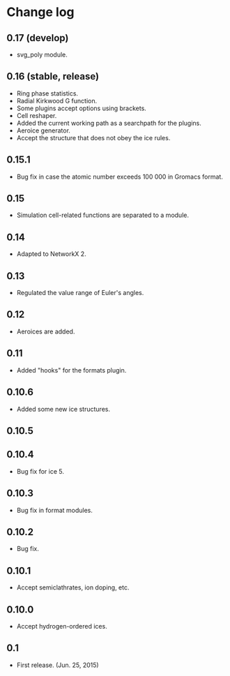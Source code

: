# Change log

## 0.17 (develop)

* svg_poly module.

## 0.16 (stable, release)

* Ring phase statistics.
* Radial Kirkwood G function.
* Some plugins accept options using brackets.
* Cell reshaper.
* Added the current working path as a searchpath for the plugins.
* Aeroice generator.
* Accept the structure that does not obey the ice rules.

## 0.15.1

* Bug fix in case the atomic number exceeds 100 000 in Gromacs format.

## 0.15

* Simulation cell-related functions are separated to a module.

## 0.14

* Adapted to NetworkX 2.

## 0.13

* Regulated the value range of Euler's angles.

## 0.12

* Aeroices are added.

## 0.11

* Added "hooks" for the formats plugin.

## 0.10.6

* Added some new ice structures.

## 0.10.5

## 0.10.4

* Bug fix for ice 5.

## 0.10.3

* Bug fix in format modules.

## 0.10.2

* Bug fix.

## 0.10.1

* Accept semiclathrates, ion doping, etc.

## 0.10.0

* Accept hydrogen-ordered ices.

## 0.1

* First release. (Jun. 25, 2015)
